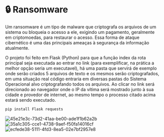 # 🔒 Ransomware

Um ransomware é um tipo de malware que criptografa os arquivos de um sistema ou bloqueia o acesso a ele, exigindo um pagamento, geralmente em criptomoedas, para restaurar o acesso. Essa forma de ataque cibernético é uma das principais ameaças à segurança da informação atualmente.

O projeto foi feito em Flask (Python) para que a função index da rota principal seja executada ao entrar no link (para exemplificar, na prática a melhor opção seria um executavel), há uma pasta que servirá de exemplo onde serão criados 5 arquivos de texto e os mesmos serão criptografados, em uma situação real código entraria em diversas pastas do Sistema Operacional alvo criptografando todos os arquivos.
Ao clicar no link será direcionado ao navegador onde o IP da vítima será mostrado junto à sua cidade e provedor de internet, ao mesmo tempo o processo citado acima estará sendo executado.
```bash
pip install Flask requests
```
![45e21e3c-73d2-41aa-be00-ade1f1b62a2b](https://github.com/GiovanniMatos/Ransomware/assets/99231397/2341d068-d5f1-43c1-9ac8-ffba7ca3781f)
![35a1c305-cce1-4738-9aef-f50fa14016cf](https://github.com/GiovanniMatos/Ransomware/assets/99231397/e7d37b72-280a-4ff4-989c-be3ce8fd2c97)
![ecfede38-5111-4fd3-8ea5-02e7bf2957e8](https://github.com/GiovanniMatos/Ransomware/assets/99231397/71de0807-cc49-4ed8-8655-13f6640c1185)
